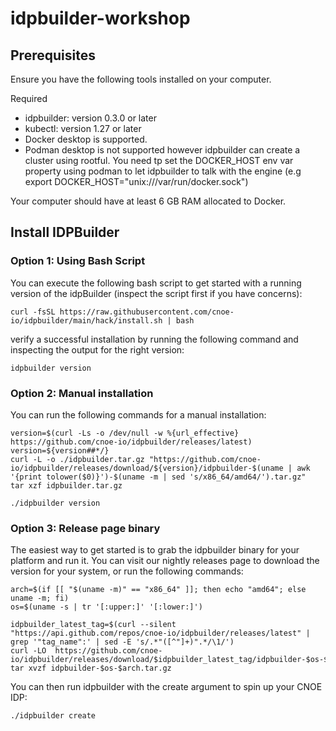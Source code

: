 # idpbuilder-workshop

## Prerequisites
Ensure you have the following tools installed on your computer.

Required

- idpbuilder: version 0.3.0 or later
- kubectl: version 1.27 or later
- Docker desktop is supported.
-  Podman desktop is not supported however idpbuilder can create a cluster using rootful. You need tp set the DOCKER_HOST env var property using podman to let idpbuilder to talk with the engine (e.g export DOCKER_HOST="unix:///var/run/docker.sock")
  
Your computer should have at least 6 GB RAM allocated to Docker.

## Install IDPBuilder

### Option 1: Using Bash Script

You can execute the following bash script to get started with a running version of the idpBuilder (inspect the script first if you have concerns):

```
curl -fsSL https://raw.githubusercontent.com/cnoe-io/idpbuilder/main/hack/install.sh | bash
```

verify a successful installation by running the following command and inspecting the output for the right version:

```
idpbuilder version
```

### Option 2: Manual installation

You can run the following commands for a manual installation:

```
version=$(curl -Ls -o /dev/null -w %{url_effective} https://github.com/cnoe-io/idpbuilder/releases/latest)
version=${version##*/}
curl -L -o ./idpbuilder.tar.gz "https://github.com/cnoe-io/idpbuilder/releases/download/${version}/idpbuilder-$(uname | awk '{print tolower($0)}')-$(uname -m | sed 's/x86_64/amd64/').tar.gz"
tar xzf idpbuilder.tar.gz
```

```./idpbuilder version```



### Option 3: Release page binary

The easiest way to get started is to grab the idpbuilder binary for your platform and run it. You can visit our nightly releases page to download the version for your system, or run the following commands:

```
arch=$(if [[ "$(uname -m)" == "x86_64" ]]; then echo "amd64"; else uname -m; fi)
os=$(uname -s | tr '[:upper:]' '[:lower:]')

idpbuilder_latest_tag=$(curl --silent "https://api.github.com/repos/cnoe-io/idpbuilder/releases/latest" | grep '"tag_name":' | sed -E 's/.*"([^"]+)".*/\1/')
curl -LO  https://github.com/cnoe-io/idpbuilder/releases/download/$idpbuilder_latest_tag/idpbuilder-$os-$arch.tar.gz
tar xvzf idpbuilder-$os-$arch.tar.gz
```

You can then run idpbuilder with the create argument to spin up your CNOE IDP:

```./idpbuilder create```

